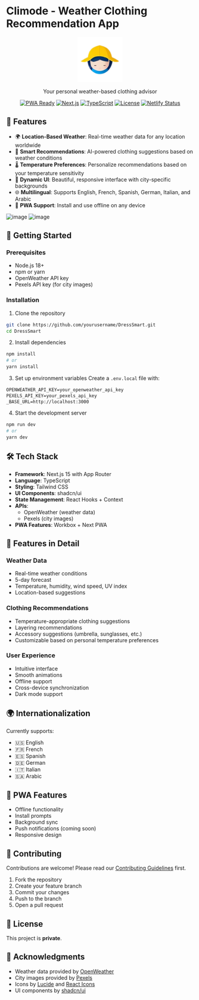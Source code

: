 # Climode - Weather Clothing Recommendation App

<div align="center">
  <img src="public/logo.png" alt="Climode Logo" width="120"/>
  
  <p>Your personal weather-based clothing advisor</p>

[![PWA Ready](https://img.shields.io/badge/PWA-Ready-blue.svg)](https://whatowear.vercel.app)
[![Next.js](https://img.shields.io/badge/Next.js-15-black)](https://nextjs.org/)
[![TypeScript](https://img.shields.io/badge/TypeScript-5-blue)](https://www.typescriptlang.org/)
[![License](https://img.shields.io/badge/license-Private-red.svg)](LICENSE)
[![Netlify Status](https://api.netlify.com/api/v1/badges/254ea4df-b2e8-48d4-8330-66f4e70b9c47/deploy-status)](https://app.netlify.com/sites/clima-staging/deploys)

</div>

## 🌟 Features

- 🌍 **Location-Based Weather**: Real-time weather data for any location worldwide
- 👕 **Smart Recommendations**: AI-powered clothing suggestions based on weather conditions
- 🌡️ **Temperature Preferences**: Personalize recommendations based on your temperature sensitivity
- 🎨 **Dynamic UI**: Beautiful, responsive interface with city-specific backgrounds
- 🌐 **Multilingual**: Supports English, French, Spanish, German, Italian, and Arabic
- 📱 **PWA Support**: Install and use offline on any device

![image](https://github.com/user-attachments/assets/b2936c56-4191-4153-b85b-9bd5aae6fe60)
![image](https://github.com/user-attachments/assets/102a25b3-ae45-4eaa-ad7a-1f5f9b1e3e19)




## 🚀 Getting Started

### Prerequisites

- Node.js 18+
- npm or yarn
- OpenWeather API key
- Pexels API key (for city images)

### Installation

1. Clone the repository

```bash
git clone https://github.com/yourusername/DressSmart.git
cd DressSmart
```

2. Install dependencies

```bash
npm install
# or
yarn install
```

3. Set up environment variables
   Create a `.env.local` file with:

```env
OPENWEATHER_API_KEY=your_openweather_api_key
PEXELS_API_KEY=your_pexels_api_key
_BASE_URL=http://localhost:3000
```

4. Start the development server

```bash
npm run dev
# or
yarn dev
```

## 🛠️ Tech Stack

- **Framework**: Next.js 15 with App Router
- **Language**: TypeScript
- **Styling**: Tailwind CSS
- **UI Components**: shadcn/ui
- **State Management**: React Hooks + Context
- **APIs**:
  - OpenWeather (weather data)
  - Pexels (city images)
- **PWA Features**: Workbox + Next PWA

## 🌈 Features in Detail

### Weather Data

- Real-time weather conditions
- 5-day forecast
- Temperature, humidity, wind speed, UV index
- Location-based suggestions

### Clothing Recommendations

- Temperature-appropriate clothing suggestions
- Layering recommendations
- Accessory suggestions (umbrella, sunglasses, etc.)
- Customizable based on personal temperature preferences

### User Experience

- Intuitive interface
- Smooth animations
- Offline support
- Cross-device synchronization
- Dark mode support

## 🌍 Internationalization

Currently supports:

- 🇺🇸 English
- 🇫🇷 French
- 🇪🇸 Spanish
- 🇩🇪 German
- 🇮🇹 Italian
- 🇸🇦 Arabic

## 📱 PWA Features

- Offline functionality
- Install prompts
- Background sync
- Push notifications (coming soon)
- Responsive design

## 🤝 Contributing

Contributions are welcome! Please read our [Contributing Guidelines](CONTRIBUTING.md) first.

1. Fork the repository
2. Create your feature branch
3. Commit your changes
4. Push to the branch
5. Open a pull request

## 📄 License

This project is <b>private</b>.

## 🙏 Acknowledgments

- Weather data provided by [OpenWeather](https://openweathermap.org/)
- City images provided by [Pexels](https://www.pexels.com/)
- Icons by [Lucide](https://lucide.dev/) and [React Icons](https://react-icons.github.io/react-icons/)
- UI components by [shadcn/ui](https://ui.shadcn.com/)
